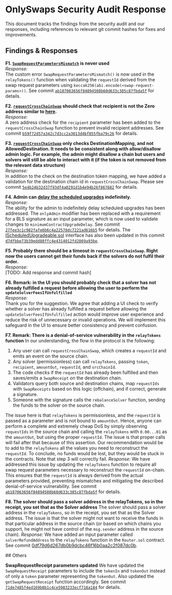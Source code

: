 # OnlySwaps Security Audit Response

This document tracks the findings from the security audit and our responses, including references to relevant git commit hashes for fixes and improvements.

## Findings & Responses

**F1. [`SwapRequestParametersMismatch`](https://github.com/randa-mu/onlyswaps-solidity/blob/70d423aa6263bef123f409b6c38dbe5d63fb006a/src/libraries/ErrorsLib.sol#L18) is never used**  
*Response:*  
The custom error `SwapRequestParametersMismatch()` is now used in the `relayTokens()` function when validating the `requestId` derived from the swap request parameters using `keccak256(abi.encode(<swap-request-params>))`. See commit [`ab187063656f84894508b60d633c385c87fbda5f`](https://github.com/randa-mu/onlyswaps-solidity/pull/73/commits/ab187063656f84894508b60d633c385c87fbda5f) for details.

**F2. [`requestCrossChainSwap`](https://github.com/randa-mu/onlyswaps-solidity/blob/70d423aa6263bef123f409b6c38dbe5d63fb006a/src/Router.sol#L115) should check that recipient is not the Zero address similar to [here](https://github.com/randa-mu/onlyswaps-solidity/blob/70d423aa6263bef123f409b6c38dbe5d63fb006a/src/Router.sol#L183).**  
*Response:*  
A zero address check for the `recipient` parameter has been added to the `requestCrossChainSwap` function to prevent invalid recipient addresses. See commit [`b59f72d57a342c7d3cc2a3013d4bf855fba79c26`](https://github.com/randa-mu/onlyswaps-solidity/pull/70/commits/b59f72d57a342c7d3cc2a3013d4bf855fba79c26) for details.

**F3. [`requestCrossChainSwap`](https://github.com/randa-mu/onlyswaps-solidity/blob/70d423aa6263bef123f409b6c38dbe5d63fb006a/src/Router.sol#L124) only checks DestinationMapping, and not AllowedDestination. It needs to be consistent along with allow/disallow admin logic. For example, the admin might disallow a chain but users and solvers will still be able to interact with it (if the token is not removed from the relevant data structure)**  
*Response:*  
In addition to the check on the destination token mapping, we have added a validation for the destination chain id in `requestCrossChainSwap`. Please see commit [`5e4b24b32d37f93df4a0291d1b4e94b26f867682`](https://github.com/randa-mu/onlyswaps-solidity/pull/71/commits/5e4b24b32d37f93df4a0291d1b4e94b26f867682) for details.

**F4. Admin can [delay the scheduled upgrades](https://github.com/randa-mu/onlyswaps-solidity/blob/70d423aa6263bef123f409b6c38dbe5d63fb006a/src/Router.sol#L476) indefinitely.**  
*Response:*  
The ability for the admin to indefinitely delay scheduled upgrades has been addressed. The `onlyAdmin` modifier has been replaced with a requirement for a BLS signature as an input parameter, which is now used to validate changes to `minimumContractUpgradeDelay`. See commit [`27fee3c1c982fafe6b6c4a22578dc7221ad616b5`](https://github.com/randa-mu/onlyswaps-solidity/pull/72/commits/27fee3c1c982fafe6b6c4a22578dc7221ad616b5) for details. The [IScheduledUpgradeable.sol](src/interfaces/IScheduledUpgradeable.sol) interface has also been updated in this commit [`d7dfbbe73b39edd88ffc4e4314012fd2869a93be`](https://github.com/randa-mu/onlyswaps-solidity/pull/74/commits/d7dfbbe73b39edd88ffc4e4314012fd2869a93be).

**F5. Probably there should be a timeout in `requestCrossChainSwap`. Right now the users cannot get their funds back if the solvers do not fulfil their order.**  
*Response:*  
[TODO: Add response and commit hash]

**F6. Remark: in the UI you should probably check that a solver has not already fulfilled a request before allowing the user to perform the `updateSolverFeesIfUnfulfilled`**  
*Response:*  
Thank you for the suggestion. We agree that adding a UI check to verify whether a solver has already fulfilled a request before allowing the `updateSolverFeesIfUnfulfilled` action would improve user experience and reduce the risk of unnecessary or invalid operations. We will implement this safeguard in the UI to ensure better consistency and prevent confusion.

**F7. Remark: There is a denial-of-service vulnerability in the `relayTokens` function** 
In our understanding, the flow in the protocol is the following: 
1. Any user can call `requestCrossChainSwap`, which creates a `requestId` and emits an event on the source chain.
2. Any solver (permissionless) can call `relayTokens`, passing `token`, `recipient`, `amountOut`, `requestId`, and `srcChainId`.
3. The code checks if the `requestId` has already been fulfilled and then saves/emits a `SwapReceipt` on the destination chain.
4. Validators query both source and destination chains, map `requestIds` with `SwapReceipts` based on this logic (offchain), and if correct, generate a signature.
5. Someone with the signature calls the `rebalanceSolver` function, sending the funds to the solver on the source chain.

The issue here is that `relayTokens` is permissionless, and the `requestId` is passed as a parameter and is not bound to `amountOut`. Hence, anyone can perform a complete and extremely cheap DoS by simply observing `requestIds` in the source chain and calling the `relayTokens` with `0.00...01` as the `amountOut`, but using the proper `requestId`. 
The issue is that proper calls will fail after that because of this assertion. Our recommendation would be to add to the `relayTokens` all the values you need to reconstruct the `requestId`. To conclude, no funds would be lost, but they would be stuck in the contracts. 
Note that step 3 will correctly fail.
*Response:* 
We have addressed this issue by updating the `relayTokens` function to require all swap request parameters necessary to reconstruct the `requestId` on-chain. This ensures that the `requestId` is always derived from the actual parameters provided, preventing mismatches and mitigating the described denial-of-service vulnerability. See commit [`ab187063656f84894508b60d633c385c87fbda5f`](https://github.com/randa-mu/onlyswaps-solidity/pull/73/commits/ab187063656f84894508b60d633c385c87fbda5f) for details.

**F8. The solver should pass a solver address in the relayTokens, so in the receipt, you set that as the Solver address**
The solver should pass a solver address in the `relayTokens`, so in the receipt, you set that as the Solver address. The issue is that the solver might not want to receive the funds in that particular address in the source chain (or based on which chains you support, he might not have control of the `msg.sender` address in the source chain).
*Response:* 
We have added an input parameter called `solverRefundAddress` to the `relayTokens` function in the `Router.sol` contract. See commit [0df79d6d267db0b9dcbc46f16b0aa2c2f087dc0b](https://github.com/randa-mu/onlyswaps-solidity/pull/75/commits/0df79d6d267db0b9dcbc46f16b0aa2c2f087dc0b).


## Others

**SwapRequestReceipt parameters updated**
We have updated the `SwapRequestReceipt` parameters to include the `tokenIn` and `tokenOut` instead of only a `token` parameter representing the `tokenOut`. Also updated the `getSwapRequestReceipt` function accordingly. See commit [`71de7485f4ed169b8b1c4ce5983233ecf718a184`](https://github.com/randa-mu/onlyswaps-solidity/pull/74/commits/71de7485f4ed169b8b1c4ce5983233ecf718a184) for details.
